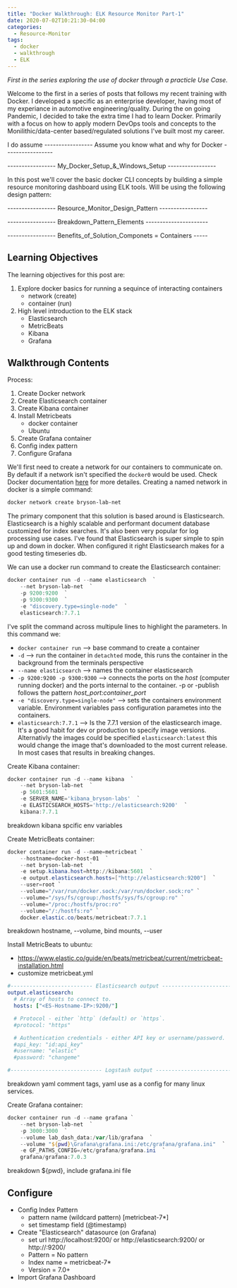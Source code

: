 ```yaml
---
title: "Docker Walkthrough: ELK Resource Monitor Part-1"
date: 2020-07-02T10:21:30-04:00
categories:
  - Resource-Monitor
tags:
  - docker
  - walkthrough
  - ELK
---
```


*First in the series exploring the use of docker through a practicle Use Case.*

Welcome to the first in a series of posts that follows my recent training with Docker. I developed a specific as an enterprise developer, having most of my experiance in automotive engineering/quality. During the on going Pandemic, I decided to take the extra time I had to learn Docker. Primarily with a focus on how to apply modern DevOps tools and concepts to the Monilithic/data-center based/regulated solutions I've built most my career.

I do assume ----------------- Assume you know what and why for Docker -----------------

----------------- My_Docker_Setup_&_Windows_Setup -----------------

In this post we'll cover the basic docker CLI concepts by building a simple resource monitoring dashboard using ELK tools. Will be using the following design pattern:

----------------- Resource_Monitor_Design_Pattern -----------------

----------------- Breakdown_Pattern_Elements ----------------------

----------------- Benefits_of_Solution_Componets = Containers -----

## Learning Objectives
The learning objectives for this post are:
1. Explore docker basics for running a sequince of interacting containers
    - network (create)
    - container (run)
2. High level introduction to the ELK stack
    - Elasticsearch
    - MetricBeats
    - Kibana
    - Grafana

## Walkthrough Contents
Process: 
1. Create Docker network
2. Create Elasticsearch container
3. Create Kibana container 
4. Install Metricbeats
    - docker container
    - Ubuntu
5. Create Grafana container
6. Config index pattern
7. Configure Grafana

We'll first need to create a network for our containers to communicate on. By default if a network isn't specified the `docker0` would be used. Check Docker documentation [here](https://docs.docker.com/engine/reference/commandline/network_create/) for more detailes. Creating a named network in docker is a simple command:

```powershell
docker network create bryson-lab-net
```

The primary component that this solution is based around is Elasticsearch. Elasticsearch is a highly scalable and performant document database customized for index searches. It's also been very popular for log processing use cases. I've found that Elasticsearch is super simple to spin up and down in docker. When configured it right Elasticsearch makes for a good testing timeseries db.

We can use a docker run command to create the Elasticsearch container:

```powershell
docker container run -d --name elasticsearch  `
    --net bryson-lab-net  `
    -p 9200:9200  `
    -p 9300:9300  `
    -e "discovery.type=single-node"  `
    elasticsearch:7.7.1
```
I've split the command across multipule lines to highlight the parameters. In this command we: <!--breakdown run, -d, --name, --net , -p, -e, specific image versions-->
- `docker container run` --> base command to create a container
- `-d` --> run the container in `detachted` mode, this runs the container in the background from the terminals perspective
- `--name elasticsearch` --> names the container elasticsearch
- `-p 9200:9200 -p 9300:9300` --> connects the ports on the *host* (computer running docker) and the ports internal to the container. -p or -publish follows the pattern *host_port:container_port*
- `-e "discovery.type=single-node"` --> sets the containers environment variable. Environment variables  pass configuration parametes into the containers.
- `elasticsearch:7.7.1` --> Is the 7.7.1 version of the elasticsearch image. It's a good habit for dev or production to specify image versions. Alternativly the images could be specified `elasticsearch:latest` this would change the image that's downloaded to the most current release. In most cases that results in breaking changes.  

Create Kibana container:

```powershell
docker container run -d --name kibana  `
    --net bryson-lab-net  `
    -p 5601:5601  `
    -e SERVER_NAME='kibana_bryson-labs'  `
    -e ELASTICSEARCH_HOSTS='http://elasticsearch:9200'  `
    kibana:7.7.1
```
breakdown kibana spcific env variables

Create MetricBeats container:

```powershell
docker container run -d --name=metricbeat `
    --hostname=docker-host-01  `
    --net bryson-lab-net  `
    -e setup.kibana.host=http://kibana:5601  `
    -e output.elasticsearch.hosts=["http://elasticsearch:9200"]  `
    --user=root `
    --volume="/var/run/docker.sock:/var/run/docker.sock:ro" `
    --volume="/sys/fs/cgroup:/hostfs/sys/fs/cgroup:ro" `
    --volume="/proc:/hostfs/proc:ro" `
    --volume="/:/hostfs:ro" `
    docker.elastic.co/beats/metricbeat:7.7.1
```
breakdown hostname, --volume, bind mounts, --user

Install MetricBeats to ubuntu:
- https://www.elastic.co/guide/en/beats/metricbeat/current/metricbeat-installation.html
- customize metricbeat.yml

```yaml
#-------------------------- Elasticsearch output ------------------------------
output.elasticsearch:
  # Array of hosts to connect to.
  hosts: ["<ES-Hostname-IP>:9200/"]

  # Protocol - either `http` (default) or `https`.
  #protocol: "https"

  # Authentication credentials - either API key or username/password.
  #api_key: "id:api_key"
  #username: "elastic"
  #password: "changeme"

#----------------------------- Logstash output --------------------------------
```

breakdown yaml comment tags, yaml use as a config for many linux services.

Create Grafana container:

```powershell
docker container run -d --name grafana `
    --net bryson-lab-net  `
    -p 3000:3000  `
    --volume lab_dash_data:/var/lib/grafana  `
    --volume "${pwd}\Grafana\grafana.ini:/etc/grafana/grafana.ini"  `
    -e GF_PATHS_CONFIG=/etc/grafana/grafana.ini  `
    grafana/grafana:7.0.3
```
breakdown ${pwd}, include grafana.ini file

## Configure
- Config Index Pattern
    - pattern name (wildcard pattern) [metricbeat-7*]
    - set timestamp field (@timestamp)
- Create "Elasticsearch" datasource (on Grafana)
    * set url http://localhost:9200/ or http://elasticsearch:9200/ or http://<IP>:9200/
    * Pattern = No pattern
    * Index name = metricbeat-7*
    * Version = 7.0+
- Import Grafana Dashboard
